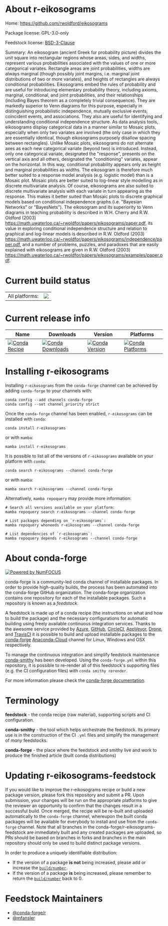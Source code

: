 About r-eikosograms
===================

Home: https://github.com/rwoldford/eikosograms

Package license: GPL-3.0-only

Feedstock license: [BSD-3-Clause](https://github.com/conda-forge/r-eikosograms-feedstock/blob/main/LICENSE.txt)

Summary: An eikosogram (ancient Greek for probability picture) divides the unit square into rectangular regions whose areas, sides, and widths, represent various probabilities associated with the values of one or more categorical variates. Rectangle areas are joint probabilities, widths are always marginal (though possibly joint margins, i.e. marginal joint distributions of two or more variates), and heights of rectangles are always conditional probabilities. Eikosograms embed the rules of probability and are useful for introducing elementary probability theory, including axioms, marginal, conditional, and joint probabilities, and their relationships (including Bayes theorem as a completely trivial consequence). They are markedly superior to Venn diagrams for this purpose, especially in distinguishing probabilistic independence, mutually exclusive events, coincident events, and associations. They also are useful for identifying and understanding conditional independence structure. As data analysis tools, eikosograms display categorical data in a manner similar to Mosaic plots, especially when only two variates are involved (the only case in which they are essentially identical, though eikosograms purposely disallow spacing between rectangles). Unlike Mosaic plots, eikosograms do not alternate axes as each new categorical variate (beyond two) is introduced. Instead, only one categorical variate, designated the "response", presents on the vertical axis and all others, designated the "conditioning" variates, appear on the horizontal. In this way, conditional probability appears only as height and marginal probabilities as widths. The eikosogram is therefore much better suited to a response model analysis (e.g. logistic model) than is a Mosaic plot. Mosaic plots are better suited to log-linear style modelling as in discrete multivariate analysis. Of course, eikosograms are also suited to discrete multivariate analysis with each variate in turn appearing as the response. This makes it better suited than Mosaic plots to discrete graphical models based on conditional independence graphs (i.e. "Bayesian Networks" or "BayesNets"). The eikosogram and its superiority to Venn diagrams in teaching probability is described in W.H. Cherry and R.W. Oldford (2003) <https://math.uwaterloo.ca/~rwoldfor/papers/eikosograms/paper.pdf>, its value in exploring conditional independence structure and relation to graphical and log-linear models is described in R.W. Oldford (2003) <https://math.uwaterloo.ca/~rwoldfor/papers/eikosograms/independence/paper.pdf>, and a number of problems, puzzles, and paradoxes that are easily explained with eikosograms are given in R.W. Oldford (2003) <https://math.uwaterloo.ca/~rwoldfor/papers/eikosograms/examples/paper.pdf>.

Current build status
====================


<table><tr><td>All platforms:</td>
    <td>
      <a href="https://dev.azure.com/conda-forge/feedstock-builds/_build/latest?definitionId=17183&branchName=main">
        <img src="https://dev.azure.com/conda-forge/feedstock-builds/_apis/build/status/r-eikosograms-feedstock?branchName=main">
      </a>
    </td>
  </tr>
</table>

Current release info
====================

| Name | Downloads | Version | Platforms |
| --- | --- | --- | --- |
| [![Conda Recipe](https://img.shields.io/badge/recipe-r--eikosograms-green.svg)](https://anaconda.org/conda-forge/r-eikosograms) | [![Conda Downloads](https://img.shields.io/conda/dn/conda-forge/r-eikosograms.svg)](https://anaconda.org/conda-forge/r-eikosograms) | [![Conda Version](https://img.shields.io/conda/vn/conda-forge/r-eikosograms.svg)](https://anaconda.org/conda-forge/r-eikosograms) | [![Conda Platforms](https://img.shields.io/conda/pn/conda-forge/r-eikosograms.svg)](https://anaconda.org/conda-forge/r-eikosograms) |

Installing r-eikosograms
========================

Installing `r-eikosograms` from the `conda-forge` channel can be achieved by adding `conda-forge` to your channels with:

```
conda config --add channels conda-forge
conda config --set channel_priority strict
```

Once the `conda-forge` channel has been enabled, `r-eikosograms` can be installed with `conda`:

```
conda install r-eikosograms
```

or with `mamba`:

```
mamba install r-eikosograms
```

It is possible to list all of the versions of `r-eikosograms` available on your platform with `conda`:

```
conda search r-eikosograms --channel conda-forge
```

or with `mamba`:

```
mamba search r-eikosograms --channel conda-forge
```

Alternatively, `mamba repoquery` may provide more information:

```
# Search all versions available on your platform:
mamba repoquery search r-eikosograms --channel conda-forge

# List packages depending on `r-eikosograms`:
mamba repoquery whoneeds r-eikosograms --channel conda-forge

# List dependencies of `r-eikosograms`:
mamba repoquery depends r-eikosograms --channel conda-forge
```


About conda-forge
=================

[![Powered by
NumFOCUS](https://img.shields.io/badge/powered%20by-NumFOCUS-orange.svg?style=flat&colorA=E1523D&colorB=007D8A)](https://numfocus.org)

conda-forge is a community-led conda channel of installable packages.
In order to provide high-quality builds, the process has been automated into the
conda-forge GitHub organization. The conda-forge organization contains one repository
for each of the installable packages. Such a repository is known as a *feedstock*.

A feedstock is made up of a conda recipe (the instructions on what and how to build
the package) and the necessary configurations for automatic building using freely
available continuous integration services. Thanks to the awesome service provided by
[Azure](https://azure.microsoft.com/en-us/services/devops/), [GitHub](https://github.com/),
[CircleCI](https://circleci.com/), [AppVeyor](https://www.appveyor.com/),
[Drone](https://cloud.drone.io/welcome), and [TravisCI](https://travis-ci.com/)
it is possible to build and upload installable packages to the
[conda-forge](https://anaconda.org/conda-forge) [Anaconda-Cloud](https://anaconda.org/)
channel for Linux, Windows and OSX respectively.

To manage the continuous integration and simplify feedstock maintenance
[conda-smithy](https://github.com/conda-forge/conda-smithy) has been developed.
Using the ``conda-forge.yml`` within this repository, it is possible to re-render all of
this feedstock's supporting files (e.g. the CI configuration files) with ``conda smithy rerender``.

For more information please check the [conda-forge documentation](https://conda-forge.org/docs/).

Terminology
===========

**feedstock** - the conda recipe (raw material), supporting scripts and CI configuration.

**conda-smithy** - the tool which helps orchestrate the feedstock.
                   Its primary use is in the construction of the CI ``.yml`` files
                   and simplify the management of *many* feedstocks.

**conda-forge** - the place where the feedstock and smithy live and work to
                  produce the finished article (built conda distributions)


Updating r-eikosograms-feedstock
================================

If you would like to improve the r-eikosograms recipe or build a new
package version, please fork this repository and submit a PR. Upon submission,
your changes will be run on the appropriate platforms to give the reviewer an
opportunity to confirm that the changes result in a successful build. Once
merged, the recipe will be re-built and uploaded automatically to the
`conda-forge` channel, whereupon the built conda packages will be available for
everybody to install and use from the `conda-forge` channel.
Note that all branches in the conda-forge/r-eikosograms-feedstock are
immediately built and any created packages are uploaded, so PRs should be based
on branches in forks and branches in the main repository should only be used to
build distinct package versions.

In order to produce a uniquely identifiable distribution:
 * If the version of a package **is not** being increased, please add or increase
   the [``build/number``](https://docs.conda.io/projects/conda-build/en/latest/resources/define-metadata.html#build-number-and-string).
 * If the version of a package **is** being increased, please remember to return
   the [``build/number``](https://docs.conda.io/projects/conda-build/en/latest/resources/define-metadata.html#build-number-and-string)
   back to 0.

Feedstock Maintainers
=====================

* [@conda-forge/r](https://github.com/conda-forge/r/)
* [@mfansler](https://github.com/mfansler/)

